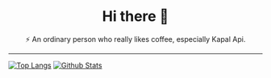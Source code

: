 <h1 align="center">Hi there 👋</h1>
<p align="center">
⚡️&nbsp;An ordinary person who really likes coffee, especially Kapal Api.
</p>
<hr/>
<p align="center">

[![Top Langs](https://github-readme-stats.vercel.app/api/top-langs/?username=syaikhanagil&langs_count=10&layout=compact&bg_color=0d1117&show_icons=true&text_color=ECF0F1&icon_color=8E44AD&title_color=8E44AD&border_radius=10&border_color=30363d)](https://github.com/syaikhanagil)
[![Github Stats](https://github-readme-stats.vercel.app/api?username=syaikhanagil&bg_color=0d1117&show_icons=true&text_color=ECF0F1&icon_color=8E44AD&title_color=8E44AD&border_radius=10&border_color=30363d&count_private=true&line_height=40&hide=issues,contribs)](https://github.com/syaikhanagil)

</p>

<!--
**syaikhanagil/syaikhanagil** is a ✨ _special_ ✨ repository because its `README.md` (this file) appears on your GitHub profile.

Here are some ideas to get you started:

- 🔭 I’m currently working on ...
- 🌱 I’m currently learning ...
- 👯 I’m looking to collaborate on ...
- 🤔 I’m looking for help with ...
- 💬 Ask me about ...
- 📫 How to reach me: ...
- 😄 Pronouns: ...
- ⚡ Fun fact: ...
-->
